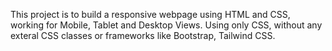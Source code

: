 This project is to build a responsive webpage using HTML and CSS, working for Mobile, Tablet and Desktop Views.
Using only CSS, without any exteral CSS classes or frameworks like Bootstrap, Tailwind CSS.
